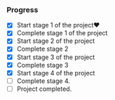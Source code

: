 ### Progress

- [X] Start stage 1 of the project:heart:
- [X] Complete stage 1 of the project
- [X] Start stage 2 of the project
- [X] Complete stage 2
- [X] Start stage 3 of the project
- [X] Complete stage 3 
- [X] Start stage 4 of the project
- [ ] Complete stage 4.
- [ ] Project completed. 
